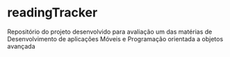 # readingTracker
Repositório do projeto desenvolvido para avaliação um das matérias de Desenvolvimento de aplicações Móveis e Programação orientada a objetos avançada
